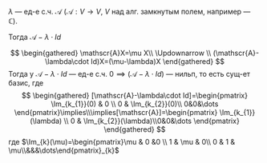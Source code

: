 $\lambda$ — ед-е с.ч. $\mathscr{A}$ ($\mathscr{A}:V\to V$, $V$ над алг. замкнутым полем, например — $\mathbb{C}$).

Тогда $\mathscr{A}-\lambda\cdot Id$

$$
\begin{gathered}
\mathscr{A}X=\mu X\\
\Updownarrow \\
(\mathscr{A}-\lambda\cdot Id)X=(\mu-\lambda)X
\end{gathered}
$$
Тогда у $\mathscr{A}-\lambda\cdot Id$ — ед-е с.ч. $0\implies (\mathscr{A}-\lambda \cdot Id)$ — нильп, то есть сущ-ет базис, где
$$
\begin{gathered}
[\mathscr{A}-\lambda\cdot Id]=\begin{pmatrix}
\Im_{k_{1}}(0) & 0 \\ 0 & \Im_{k_{2}}(0)\\ 0&0&\dots
\end{pmatrix}\implies\\\implies[\mathscr{A}]=\begin{pmatrix}
\Im_{k_{1}}(\lambda) \\ 0 & \Im_{k_{2}}(\lambda)\\0&0&\dots
\end{pmatrix}
\end{gathered}
$$
где $\Im_{k}(\mu)=\begin{pmatrix}\mu & 0 &0 \\ 1 & \mu & 0\\ 0 & 1 & \mu\\&&&\dots\end{pmatrix}_{k}$

